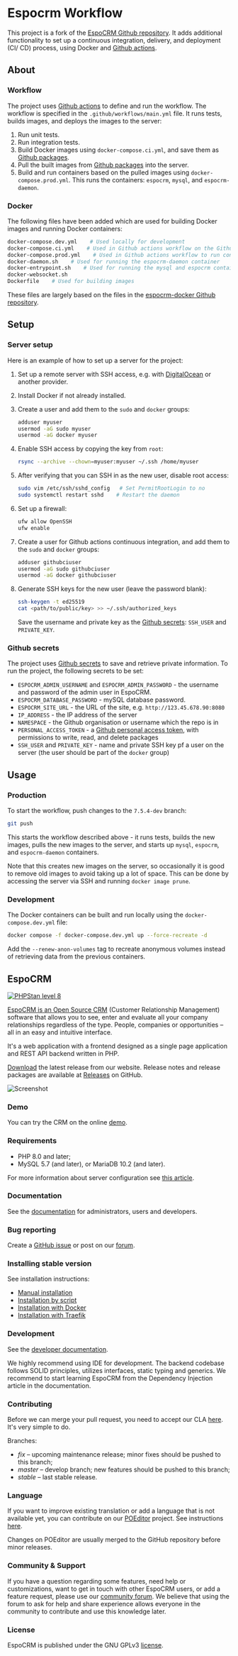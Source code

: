 # Espocrm Workflow

This project is a fork of the [EspoCRM Github repository](https://github.com/espocrm/espocrm). It adds additional functionality to set up a continuous integration, delivery, and deployment (CI/ CD) process, using Docker and [Github actions](https://docs.github.com/en/actions). 

## About

### Workflow

The project uses [Github actions](https://docs.github.com/en/actions) to define and run the workflow. The workflow is specified in the ```.github/workflows/main.yml``` file. It runs tests, builds images, and deploys the images to the server:

1. Run unit tests.
2. Run integration tests.
3. Build Docker images using ```docker-compose.ci.yml```, and save them as [Github packages](https://github.com/features/packages).
4. Pull the built images from [Github packages](https://github.com/features/packages) into the server.
5. Build and run containers based on the pulled images using ```docker-compose.prod.yml```. This runs the containers: ```espocrm```, ```mysql```, and ```espocrm-daemon```.

### Docker

The following files have been added which are used for building Docker images and running Docker containers:

```bash
docker-compose.dev.yml    # Used locally for development
docker-compose.ci.yml    # Used in Github actions workflow on the Github server
docker-compose.prod.yml    # Used in Github actions workflow to run containers on the server
docker-daemon.sh    # Used for running the espocrm-daemon container
docker-entrypoint.sh    # Used for running the mysql and espocrm containers
docker-websocket.sh
Dockerfile    # Used for building images
```

These files are largely based on the files in the [espocrm-docker Github repository](https://github.com/espocrm/espocrm-docker).

## Setup

### Server setup

Here is an example of how to set up a server for the project:

1. Set up a remote server with SSH access, e.g. with [DigitalOcean](https://www.digitalocean.com/) or another provider.

2. Install Docker if not already installed.

3. Create a user and add them to the ```sudo``` and ```docker``` groups:
    ```bash
    adduser myuser
    usermod -aG sudo myuser
    usermod -aG docker myuser
    ```
4. Enable SSH access by copying the key from ```root```:
    ```bash
    rsync --archive --chown=myuser:myuser ~/.ssh /home/myuser
    ```
5. After verifying that you can SSH in as the new user, disable root access:
    ```bash
    sudo vim /etc/ssh/sshd_config   # Set PermitRootLogin to no
    sudo systemctl restart sshd    # Restart the daemon
    ```
6. Set up a firewall:
    ```bash
    ufw allow OpenSSH
    ufw enable
    ```
7. Create a user for Github actions continuous integration, and add them to the ```sudo``` and ```docker``` groups:
    ```bash
    adduser githubciuser
    usermod -aG sudo githubciuser
    usermod -aG docker githubciuser
    ```
8. Generate SSH keys for the new user (leave the password blank):
    ```bash
    ssh-keygen -t ed25519
    cat <path/to/public/key> >> ~/.ssh/authorized_keys
    ```
    Save the username and private key as the [Github secrets](https://docs.github.com/en/rest/actions/secrets): ```SSH_USER``` and ```PRIVATE_KEY```.

### Github secrets

The project uses [Github secrets](https://docs.github.com/en/rest/actions/secrets) to save and retrieve private information. To run the project, the following secrets to be set:

- ```ESPOCRM_ADMIN_USERNAME``` and ```ESPOCRM_ADMIN_PASSWORD``` - the username and password of the admin user in EspoCRM.
- ```ESPOCRM_DATABASE_PASSWORD``` - mySQL database password.
- ```ESPOCRM_SITE_URL``` - the URL of the site, e.g. ```http://123.45.678.90:8080```
- ```IP_ADDRESS``` - the IP address of the server
- ```NAMESPACE``` - the Github organisation or username which the repo is in
- ```PERSONAL_ACCESS_TOKEN``` - a [Github personal access token](https://docs.github.com/en/authentication/keeping-your-account-and-data-secure/managing-your-personal-access-tokens), with permissions to write, read, and delete packages
- ```SSH_USER``` and ```PRIVATE_KEY``` - name and private SSH key pf a user on the server (the user should be part of the ```docker``` group)

## Usage

### Production

To start the workflow, push changes to the ```7.5.4-dev``` branch:

```bash
git push
```

This starts the workflow described above - it runs tests, builds the new images, pulls the new images to the server, and starts up ```mysql```, ```espocrm```, and ```espocrm-daemon``` containers.

Note that this creates new images on the server, so occasionally it is good to remove old images to avoid taking up a lot of space. This can be done by accessing the server via SSH and running ```docker image prune```.

### Development

The Docker containers can be built and run locally using the ```docker-compose.dev.yml``` file:

```bash
docker compose -f docker-compose.dev.yml up --force-recreate -d
```
Add the ```--renew-anon-volumes``` tag to recreate anonymous volumes instead of retrieving data from the previous containers.


## EspoCRM

[![PHPStan level 8](https://img.shields.io/badge/PHPStan-level%208-brightgreen)](#espocrm)

[EspoCRM is an Open Source CRM](https://www.espocrm.com) (Customer Relationship Management)
software that allows you to see, enter and evaluate all your company relationships regardless
of the type. People, companies or opportunities – all in an easy and intuitive interface.

It's a web application with a frontend designed as a single page application and REST API
backend written in PHP.

[Download](https://www.espocrm.com/download/) the latest release from our website. Release notes
and release packages are available at [Releases](https://github.com/espocrm/espocrm/releases) on GitHub.

![Screenshot](https://user-images.githubusercontent.com/1006792/226094559-995dfd2a-a18f-4619-a21b-79a4e671990a.png)

### Demo

You can try the CRM on the online [demo](https://www.espocrm.com/demo/).

### Requirements

* PHP 8.0 and later;
* MySQL 5.7 (and later), or MariaDB 10.2 (and later).

For more information about server configuration see [this article](https://docs.espocrm.com/administration/server-configuration/).

### Documentation

See the [documentation](https://docs.espocrm.com) for administrators, users and developers.

### Bug reporting

Create a [GitHub issue](https://github.com/espocrm/espocrm/issues/new/choose) or post on our [forum](https://forum.espocrm.com/forum/bug-reports).

### Installing stable version

See installation instructions:

* [Manual installation](https://docs.espocrm.com/administration/installation/) 
* [Installation by script](https://docs.espocrm.com/administration/installation-by-script/)
* [Installation with Docker](https://docs.espocrm.com/administration/docker/installation/)
* [Installation with Traefik](https://docs.espocrm.com/administration/docker/traefik/)

### Development

See the [developer documentation](https://docs.espocrm.com/development/).

We highly recommend using IDE for development. The backend codebase follows SOLID principles, utilizes interfaces, static typing and generics. We recommend to start learning EspoCRM from the Dependency Injection article in the documentation.

### Contributing

Before we can merge your pull request, you need to accept our CLA [here](https://github.com/espocrm/cla). It's very simple to do.

Branches:

* *fix* – upcoming maintenance release; minor fixes should be pushed to this branch;
* *master* – develop branch; new features should be pushed to this branch;
* *stable* – last stable release.

### Language

If you want to improve existing translation or add a language that is not available yet, you can contribute on our [POEditor](https://poeditor.com/join/project/gLDKZtUF4i) project. See instructions [here](https://www.espocrm.com/blog/how-to-use-poeditor-to-translate-espocrm/).

Changes on POEditor are usually merged to the GitHub repository before minor releases.

### Community & Support

If you have a question regarding some features, need help or customizations, want to get in touch with other EspoCRM users, or add a feature request, please use our [community forum](https://forum.espocrm.com/). We believe that using the forum to ask for help and share experience allows everyone in the community to contribute and use this knowledge later.

### License

EspoCRM is published under the GNU GPLv3 [license](https://raw.githubusercontent.com/espocrm/espocrm/master/LICENSE.txt).
